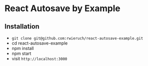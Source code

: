 # React Autosave by Example

## Installation

- `git clone git@github.com:rwieruch/react-autosave-example.git`
- cd react-autosave-example
- npm install
- npm start
- visit `http://localhost:3000`
